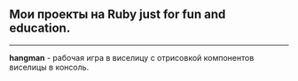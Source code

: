 ## Мои проекты на Ruby just for fun and education.
___
**hangman** - рабочая игра в виселицу с отрисовкой компонентов виселицы в консоль.